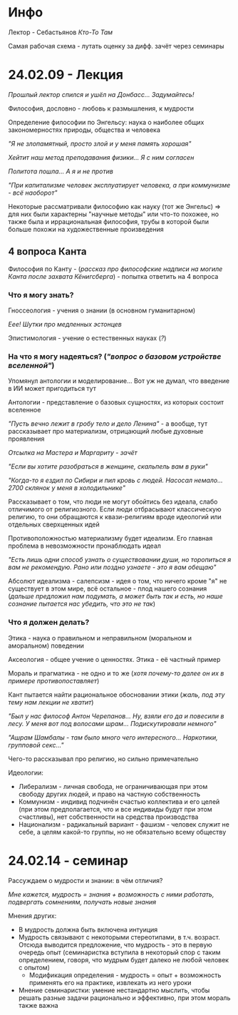 # Инфо
Лектор - Себастьянов *Кто-То Там*

Самая рабочая схема - лутать оценку за дифф. зачёт через семинары

# 24.02.09 - Лекция
*Прошлый лектор спился и ушёл на Донбасс... Задумайтесь!*

Философия, дословно - любовь к размышления, к мудрости

Определение философии по Энгельсу: наука о наиболее общих закономерностях природы, общества и человека

*"Я не злопамятный, просто злой и у меня память хорошая"*

*Хейтит наш метод преподавания физики... Я с ним согласен*

*Политота пошла... А я и не против*

*"При капитализме человек эксплуатирует человека, а при коммунизме - всё наоборот"*

Некоторые рассматривали философию как науку (тот же Энгельс) => для них были характерны "научные методы" или что-то похожее, но также была и иррациональная философия, трубы в которой были больше похожи на художественные произведения

## 4 вопроса Канта
Философия по Канту - (*рассказ про философские надписи на могиле Канта после захвата Кёнигсберга*) - попытка ответить на 4 вопроса

### Что я могу знать?
Гноссеология - учения о знании (в основном гуманитарном)

*Еее! Шутки про медленных эстонцев*

Эпистимология - учение о естественных науках (*?*)

### На что я могу надеяться? (*"вопрос о базовом устройстве вселенной"*)
Упомянул антологии и моделирование... Вот уж не думал, что введение в ИИ может пригодиться тут

Антологии - представление о базовых сущностях, из которых состоит вселенное

*"Пусть вечно лежит в гробу тело и дело Ленина"* - а вообще, тут рассказывает про материализм, отрицающий любые духовные проявления

*Отсылка на Мастера и Маргариту - зачёт*

*"Если вы хотите разобраться в женщине, скальпель вам в руки"*

*"Когда-то я ездил по Сибири и пил кровь с людей. Насосал немало... 2700 склянок у меня в холодильнике"*

Рассказывает о том, что люди не могут обойтись без идеала, слабо отличимого от религиозного. Если люди отбрасывают классическую религию, то они обращаются к квази-религиям вроде идеологий или отдельных сверхценных идей

Противоположностью материализму будет идеализм. Его главная проблема в невозможности пронаблюдать идеал

*"Есть лишь одни способ узнать о существовании души, но торопиться я вам не рекомендую. Рано или поздно узнаете - это я вам обещаю"*

Абсолют идеализма - салепсизм - идея о том, что ничего кроме "я" не существует в этом мире, всё остальное - плод нашего сознания (*дальше предложил нам подумать, а может быть так и есть, но наше сознание пытается нас убедить, что это не так*)

### Что я должен делать?
Этика - наука о правильном и неправильном (моральном и аморальном) поведении

Аксеология - общее учение о ценностях. Этика - её частный пример

Мораль и прагматика - не одно и то же (*хотя почему-то далее он их в примере противопоставляет*)

Кант пытается найти рациональное обосновании этики (*жаль, под эту тему нам лекции не хватит*)

*"Был у нас философ Антон Черепанов... Ну, взяли его да и повесили в лесу. У меня вот под волосами шрам... Подискутировали немного"*

*"Ашрам Шамбалы - там было много чего интересного... Наркотики, групповой секс..."*

Чего-то рассказывал про религию, но сильно примечательно

Идеологии:
- Либерализм - личная свобода, не ограничивающая при этом свободу других людей, и право на частную собственность
- Коммунизм - индивид подчинён счастью коллектива и его целей (при этом предполагается, что и все индивиды будут при этом счастливы), нет собственности на средства производства
- Национализм - радикальный вариант - фашизм - человек служит не себе, а целям какой-то группы, но не обязательно всему обществу

# 24.02.14 - семинар
Рассуждаем о мудрости и знании: в чём отличия?

*Мне кажется, мудрость = знания + возможность с ними работать, подвергать сомнениям, получать новые знания*

Мнения других:
- В мудрость должна быть включена интуиция
- Мудрость связывают с некоторыми стереотипами, в т.ч. возраст. Отсюда выводится предложение, что мудрость - это в первую очередь опыт (семинаристка вступила в некоторый спор с таким определением, говоря, что мудрым будет далеко не любой человек с опытом)
  - Модификация определения - мудрость = опыт + возможность применять его на практике, извлекать из него уроки
- Мнение семинаристки: умение нестандартно мыслить, чтобы решать разные задачи рационально и эффективно, при этом мораль также важна